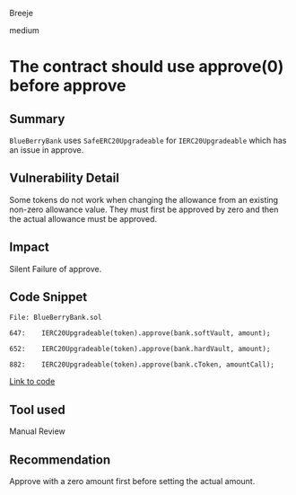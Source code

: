 Breeje

medium

# The contract should use approve(0) before approve

## Summary

`BlueBerryBank` uses `SafeERC20Upgradeable` for `IERC20Upgradeable` which has an issue in approve.

## Vulnerability Detail

Some tokens do not work when changing the allowance from an existing non-zero allowance value. They must first be approved by zero and then the actual allowance must be approved.

## Impact

Silent Failure of approve.

## Code Snippet

```solidity
File: BlueBerryBank.sol

647:    IERC20Upgradeable(token).approve(bank.softVault, amount);

652:    IERC20Upgradeable(token).approve(bank.hardVault, amount);

882:    IERC20Upgradeable(token).approve(bank.cToken, amountCall);

```
[Link to code](https://github.com/sherlock-audit/2023-02-blueberry/blob/main/contracts/BlueBerryBank.sol#L647)

## Tool used

Manual Review

## Recommendation

Approve with a zero amount first before setting the actual amount.